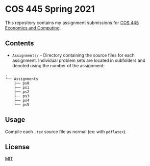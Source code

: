 # COS 445 Spring 2021

This repository contains my assignment submissions for [COS 445 Economics and Computing](https://www.cs.princeton.edu/~smattw/Teaching/cos445sp21.htm).

## Contents

- `Assignments/` - Directory containing the source files for each assignment. Individual problem sets are located in subfolders and denoted using the number of the assignment:

```
.
└── Assignments
    ├── ps0
    ├── ps1
    ├── ps2
    ├── ps3
    ├── ps4
    └── ps5
```

## Usage

Compile each `.tex` source file as normal (ex: with `pdflatex`).

## License

[MIT](https://choosealicense.com/licenses/mit/)
